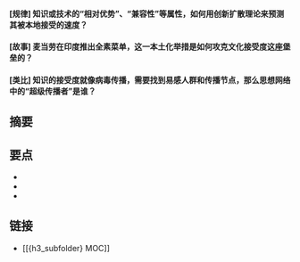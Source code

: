 #### [规律] 知识或技术的“相对优势”、“兼容性”等属性，如何用创新扩散理论来预测其被本地接受的速度？


#### [故事] 麦当劳在印度推出全素菜单，这一本土化举措是如何攻克文化接受度这座堡垒的？


#### [类比] 知识的接受度就像病毒传播，需要找到易感人群和传播节点，那么思想网络中的“超级传播者”是谁？


## 摘要


## 要点

- 
- 
- 

## 链接

- [[{h3_subfolder} MOC]]

